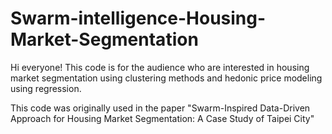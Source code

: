 # Swarm-intelligence-Housing-Market-Segmentation

Hi everyone! This code is for the audience who are interested in housing market segmentation using clustering methods and hedonic price modeling using regression.

This code was originally used in the paper "Swarm-Inspired Data-Driven Approach for Housing Market Segmentation: A Case Study of Taipei City"
